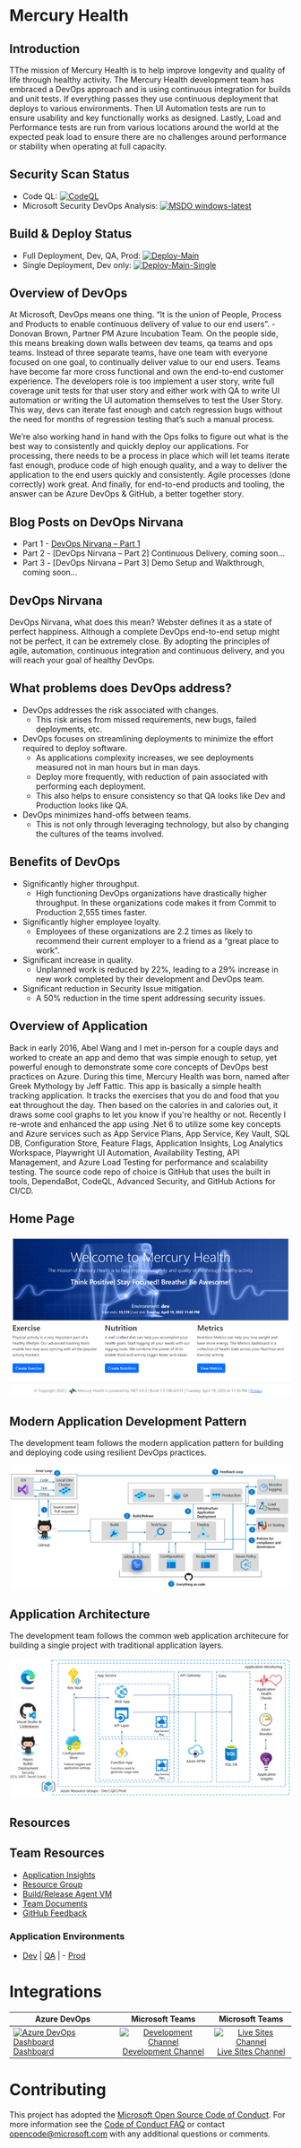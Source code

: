 # Mercury Health

## Introduction
TThe mission of Mercury Health is to help improve longevity and quality of life through healthy activity. The Mercury Health development team has embraced a DevOps approach and is using continuous integration for builds and unit tests. If everything passes they use continuous deployment that deploys to various environments.  Then UI Automation tests are run to ensure usability and key functionally works as designed.  Lastly, Load and Performance tests are run from various locations around the world at the expected peak load to ensure there are no challenges around performance or stability when operating at full capacity.

## Security Scan Status
- Code QL: [![CodeQL](https://github.com/RPagels/MercuryHealth/actions/workflows/codeql-analysis.yml/badge.svg?branch=master)](https://github.com/RPagels/MercuryHealth/actions/workflows/codeql-analysis.yml)
- Microsoft Security DevOps Analysis: [![MSDO windows-latest](https://github.com/RPagels/MercuryHealth/actions/workflows/msdevopssec.yml/badge.svg)](https://github.com/RPagels/MercuryHealth/actions/workflows/msdevopssec.yml)

## Build & Deploy Status
- Full Deployment, Dev, QA, Prod: [![Deploy-Main](https://github.com/RPagels/MercuryHealth/actions/workflows/deploy-main.yml/badge.svg)](https://github.com/RPagels/MercuryHealth/actions/workflows/deploy-main.yml)
- Single Deployment, Dev only: [![Deploy-Main-Single](https://github.com/RPagels/MercuryHealth/actions/workflows/deploy-main-single.yml/badge.svg)](https://github.com/RPagels/MercuryHealth/actions/workflows/deploy-main-single.yml)

## Overview of DevOps
At Microsoft, DevOps means one thing. “It is the union of People, Process and Products to enable continuous delivery of value to our end users”. -Donovan Brown, Partner PM Azure Incubation Team. On the people side, this means breaking down walls between dev teams, qa teams and ops teams. Instead of three separate teams, have one team with everyone focused on one goal, to continually deliver value to our end users. Teams have become far more cross functional and own the end-to-end customer experience. The developers role is too implement a user story, write full coverage unit tests for that user story and either work with QA to write UI automation or writing the UI automation themselves to test the User Story. This way, devs can iterate fast enough and catch regression bugs without the need for months of regression testing that’s such a manual process.

We’re also working hand in hand with the Ops folks to figure out what is the best way to consistently and quickly deploy our applications. For processing, there needs to be a process in place which will let teams iterate fast enough, produce code of high enough quality, and a way to deliver the application to the end users quickly and consistently. Agile processes (done correctly) work great. And finally, for end-to-end products and tooling, the answer can be Azure DevOps & GitHub, a better together story.

## Blog Posts on DevOps Nirvana
- Part 1 - [DevOps Nirvana – Part 1](https://techcommunity.microsoft.com/t5/azure-devops-blog/devops-nirvana-part-1/ba-p/3439942)
- Part 2 - [DevOps Nirvana – Part 2] Continuous Delivery, coming soon...
- Part 3 - [DevOps Nirvana – Part 3] Demo Setup and Walkthrough, coming soon...

## DevOps Nirvana
DevOps Nirvana, what does this mean? Webster defines it as a state of perfect happiness. Although a complete DevOps end-to-end setup might not be perfect, it can be extremely close.  By adopting the principles of agile, automation, continuous integration and continuous delivery, and you will reach your goal of healthy DevOps. 

## What problems does DevOps address?
- DevOps addresses the risk associated with changes.
  - This risk arises from missed requirements, new bugs, failed deployments, etc.
- DevOps focuses on streamlining deployments to minimize the effort required to deploy software.
  - As applications complexity increases, we see deployments measured not in man hours but in man days.
  - Deploy more frequently, with reduction of pain associated with performing each deployment.
  - This also helps to ensure consistency so that QA looks like Dev and Production looks like QA.
- DevOps minimizes hand-offs between teams.
  - This is not only through leveraging technology, but also by changing the cultures of the teams involved.

## Benefits of DevOps
- Significantly higher throughput.
  - High functioning DevOps organizations have drastically higher throughput.  In these organizations code makes it from Commit to Production 2,555 times faster. 
- Significantly higher employee loyalty.
  - Employees of these organizations are 2.2 times as likely to recommend their current employer to a friend as a “great place to work”.
- Significant increase in quality.
  - Unplanned work is reduced by 22%, leading to a 29% increase in new work completed by their development and DevOps team.
- Significant reduction in Security Issue mitigation.
  - A 50% reduction in the time spent addressing security issues.

## Overview of Application
Back in early 2016, Abel Wang and I met in-person for a couple days and worked to create an app and demo that was simple enough to setup, yet powerful enough to demonstrate some core concepts of DevOps best practices on Azure.  During this time, Mercury Health was born, named after Greek Mythology by Jeff Fattic.  This app is basically a simple health tracking application. It tracks the exercises that you do and food that you eat throughout the day. Then based on the calories in and calories out, it draws some cool graphs to let you know if you're healthy or not. Recently I re-wrote and enhanced the app using .Net 6 to utilize some key concepts and Azure services such as App Service Plans, App Service, Key Vault, SQL DB, Configuration Store, Feature Flags, Application Insights, Log Analytics Workspace, Playwright UI Automation, Availability Testing, API Management, and Azure Load Testing for performance and scalability testing. The source code repo of choice is GitHub that uses the built in tools, DependaBot, CodeQL, Advanced Security, and GitHub Actions for CI/CD.

## Home Page
![Alt text](MercuryHealthHomePage.png)

## Modern Application Development Pattern
The development team follows the modern application pattern for building and deploying code using resilient DevOps practices.

![Alt text](ModernAppDevPattern.png)

## Application Architecture
The development team follows the common web application architecure for building a single project with traditional application layers.

![Alt text](ApplicationArchitecture.png)

## Resources
## Team Resources
- [Application Insights](https://ms.portal.azure.com/#resource/subscriptions/bea2d0e6-421f-479b-a093-27856d73ed90/resourceGroups/DevOpsDemo/providers/microsoft.insights/components/MercuryHealthDemo/overview)
- [Resource Group](https://ms.portal.azure.com/#resource/subscriptions/bea2d0e6-421f-479b-a093-27856d73ed90/resourceGroups/DevOpsDemo/overview)
- [Build/Release Agent VM](https://ms.portal.azure.com/#resource/subscriptions/bea2d0e6-421f-479b-a093-27856d73ed90/resourceGroups/DevOpsDemo/providers/Microsoft.Compute/virtualMachines/DaBuDemoVM01/overview)
- [Team Documents](https://microsoft.sharepoint.com/teams/DabuVSTS/Shared%20Documents/Forms/AllItems.aspx?RootFolder=/teams/DabuVSTS/Shared%20Documents/Hello%20World%20VSTS%20Feed&FolderCTID=0x012000AA04A55B7E6A0F42982B2AAA3E77516F)
- [GitHub Feedback](https://github.com/github/feedback)

### Application Environments
- [Dev](https://app-fq3ruuhxgjony.azurewebsites.net/) | [QA](https://app-4av6wwkty4xb6.azurewebsites.net/) | - [Prod](TBD)

# Integrations 

| Azure DevOps | Microsoft Teams| Microsoft Teams|
| ------------- |:-------------:|:-------------:|
| [![Azure DevOps Dashboard](https://github.com/DemoOrgGHECDaveBurnisonMS/PartsUnlimitedGitHub/blob/main/PartsUnlimited-aspnet45/src/PartsUnlimitedWebsite/Images/azure_devops_dashboard_icon.png)<br/>Dashboard](https://dev.azure.com/daveburnisonms/PartsUnlimitedGitHub/_dashboards/dashboard/87f6046f-c8c2-489a-92e3-ddd6b6c77b4a) | [![Development Channel](https://github.com/DemoOrgGHECDaveBurnisonMS/PartsUnlimitedGitHub/blob/main/PartsUnlimited-aspnet45/src/PartsUnlimitedWebsite/Images/microsoft_teams_icon.png)<br/>Development Channel](https://teams.microsoft.com/l/channel/19%3acd0a49906ee845b59a897487856d64cb%40thread.skype/Development?groupId=971733b3-de09-48f1-857d-001b1e77f2ae&tenantId=72f988bf-86f1-41af-91ab-2d7cd011db47)  | [![Live Sites Channel](https://github.com/DemoOrgGHECDaveBurnisonMS/PartsUnlimitedGitHub/blob/main/PartsUnlimited-aspnet45/src/PartsUnlimitedWebsite/Images/microsoft_teams_icon.png)<br/>Live Sites Channel](https://teams.microsoft.com/l/channel/19%3a1f82b444f78745d7b0424cce642d7677%40thread.skype/Live%2520Sites?groupId=971733b3-de09-48f1-857d-001b1e77f2ae&tenantId=72f988bf-86f1-41af-91ab-2d7cd011db47) |

# Contributing
This project has adopted the [Microsoft Open Source Code of Conduct](https://opensource.microsoft.com/codeofconduct/). For more information see the [Code of Conduct FAQ](https://opensource.microsoft.com/codeofconduct/faq/) or contact [opencode@microsoft.com](mailto:opencode@microsoft.com) with any additional questions or comments.
